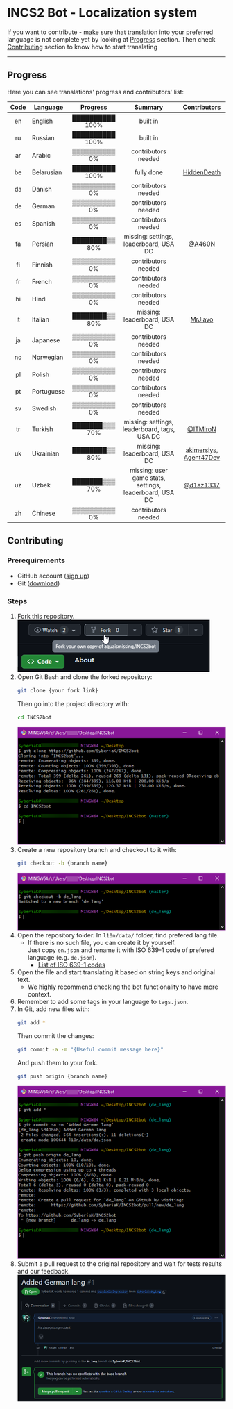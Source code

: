 # INCS2 Bot - Localization system

If you want to contribute - make sure that translation into your preferred language is not complete yet by looking at [Progress](#progress) section.
Then check [Contributing](#contributing) section to know how to start translating

---

## Progress

Here you can see translations' progress and contributors' list:

| Code | Language     |    Progress     |                             Summary                              |        Contributors        |
|:----:|--------------|:---------------:|:----------------------------------------------------------------:|:--------------------------:|
|  en  | English      | ██████████ 100% |                             built in                             |                            |
|  ru  | Russian      | ██████████ 100% |                             built in                             |                            |
|  ar  | Arabic       | ▒▒▒▒▒▒▒▒▒▒ 0%   |                        contributors needed                       |                            |
|  be  | Belarusian   | ██████████ 100% |                            fully done                            |       [HiddenDeath]        |
|  da  | Danish       | ▒▒▒▒▒▒▒▒▒▒ 0%   |                        contributors needed                       |                            |
|  de  | German       | ▒▒▒▒▒▒▒▒▒▒ 0%   |                        contributors needed                       |                            |
|  es  | Spanish      | ▒▒▒▒▒▒▒▒▒▒ 0%   |                        contributors needed                       |                            |
|  fa  | Persian      | ████████▒▒ 80%  |               missing: settings, leaderboard, USA DC             |          [@A460N]          |
|  fi  | Finnish      | ▒▒▒▒▒▒▒▒▒▒ 0%   |                        contributors needed                       |                            |
|  fr  | French       | ▒▒▒▒▒▒▒▒▒▒ 0%   |                        contributors needed                       |                            |
|  hi  | Hindi        | ▒▒▒▒▒▒▒▒▒▒ 0%   |                        contributors needed                       |                            |
|  it  | Italian      | ████████▒▒ 80%  |                    missing: leaderboard, USA DC                  |          [MrJiavo]         |
|  ja  | Japanese     | ▒▒▒▒▒▒▒▒▒▒ 0%   |                        contributors needed                       |                            |
|  no  | Norwegian    | ▒▒▒▒▒▒▒▒▒▒ 0%   |                        contributors needed                       |                            |
|  pl  | Polish       | ▒▒▒▒▒▒▒▒▒▒ 0%   |                        contributors needed                       |                            |
|  pt  | Portuguese   | ▒▒▒▒▒▒▒▒▒▒ 0%   |                        contributors needed                       |                            |
|  sv  | Swedish      | ▒▒▒▒▒▒▒▒▒▒ 0%   |                        contributors needed                       |                            |
|  tr  | Turkish      | ███████▒▒▒ 70%  |           missing: settings, leaderboard, tags, USA DC           |         [@ITMiroN]         |
|  uk  | Ukrainian    | ████████▒▒ 80%  |                    missing: leaderboard, USA DC                  | [akimerslys], [Agent47Dev] |
|  uz  | Uzbek        | ███████▒▒▒ 70%  |       missing: user game stats, settings, leaderboard, USA DC    |         [@d1az1337]        |
|  zh  | Chinese      | ▒▒▒▒▒▒▒▒▒▒ 0%   |                        contributors needed                       |                            |


## Contributing 

### Prerequirements

- GitHub account ([sign up](https://github.com/signup))
- Git ([download](https://git-scm.com/))

### Steps

1. Fork this repository.
   \
   ![forking repository](../media/fork_repo.png)
2. Open Git Bash and clone the forked repository: 
   ```bash
   git clone {your fork link}
   ```
   Then go into the project directory with: 
   ```bash
   cd INCS2bot
   ```
   ![cloning repository](../media/clone_repo.png)
3. Create a new repository branch and checkout to it with: 
   ```bash
   git checkout -b {branch name}
   ```
   ![creating branch](../media/create_branch.png)
4. Open the repository folder. In `l10n/data/` folder, find prefered lang file.
   - If there is no such file, you can create it by yourself.
     \
     Just copy `en.json` and rename it with ISO 639-1 code of prefered language (e.g. `de.json`).
      - [List of ISO 639-1 codes](https://en.wikipedia.org/wiki/List_of_ISO_639-1_codes)
5. Open the file and start translating it based on string keys and original text.
   - We highly recommend checking the bot functionality to have more context.
6. Remember to add some tags in your language to `tags.json`.
7. In Git, add new files with:
   ```bash
   git add *
   ```
   Then commit the changes:
   ```bash
   git commit -a -m "{Useful commit message here}"
   ```
   And push them to your fork.
   ```bash
   git push origin {branch name}
   ```
   ![commiting changes](../media/commit_changes.png)
9. Submit a pull request to the original repository and wait for tests results and our feedback.
   \
   ![submiting pull](../media/submit_pull_request.png)


[@A460N]: https://t.me/A460N
[@ITMiroN]: https://t.me/ITMiroN
[@d1az1337]: https://t.me/d1az1337
[akimerslys]: https://github.com/akimerslys
[Agent47Dev]: https://github.com/Agent47Dev
[HiddenDeath]: https://github.com/HiddenDeath
[MrJiavo]: https://github.com/MrJiavo
